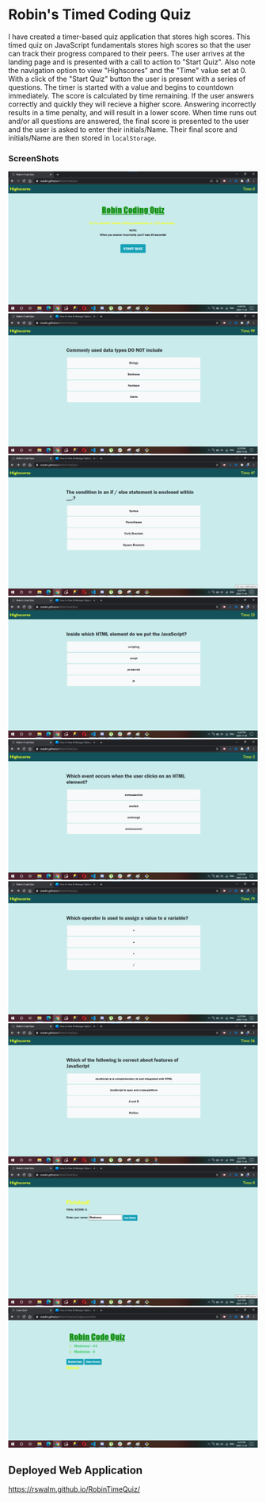 # Robin's Timed Coding Quiz

I have created a timer-based quiz application that stores high scores. This timed quiz on JavaScript fundamentals stores high scores
so that the user can track their progress compared to their peers.
The user arrives at the landing page and is presented with a call to action to "Start Quiz". Also note the navigation option to view "Highscores" and the "Time" value set at 0. With a click of the "Start Quiz" button the user is present with a series of questions. The timer is started with a value and begins to countdown immediately. The score is calculated by time remaining. If the user answers correctly and quickly they will recieve a higher score. Answering incorrectly results in a time penalty, and will result in a lower score. When time runs out and/or all questions are answered, the final score is presented to the user and the user is asked to enter their initials/Name. Their final score and initials/Name are then stored in `localStorage`.

### ScreenShots

![quizpic1](quiz1.png)
![quizpic2](quiz2.png)
![quizpic3](quiz3.png)
![quizpic4](quiz4.png)
![quizpic5](quiz5.png)
![quizpic7](quiz7.png)
![quizpic0](quiz0.png)
![quizpic8](quiz8.png)
![quizpic9](quiz9.png)


## Deployed Web Application
https://rswalm.github.io/RobinTimeQuiz/


